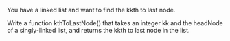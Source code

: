 You have a linked list and want to find the kkth to last node.

Write a function kthToLastNode() that takes an integer kk and the headNode of a singly-linked list, and returns the kkth to last node in the list.
